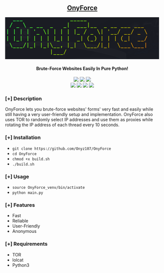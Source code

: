 <h2 align="center"><u>OnyForce</u></h2>

![Brute-Force Websites Easily In Pure Python!](https://raw.githubusercontent.com/Onyz107/OnyForce/master/img/image.png?token=GHSAT0AAAAAACPLDTBCLTYI647PUH3FOSFOZP2ZLWQ)
<h4 align="center"> Brute-Force Websites Easily In Pure Python! </h4>

<p align="center">
    <img src="https://img.shields.io/github/stars/Onyz107/https://github.com/Onyz107/OnyForce?style=for-the-badge&color=orange">
    <img src="https://img.shields.io/github/license/Onyz107/https://github.com/Onyz107/OnyForce?style=for-the-badge&color=blue">
    <img src="https://img.shields.io/github/issues/Onyz107/https://github.com/Onyz107/OnyForce?style=for-the-badge&color=red">
<br>
    <img src="https://img.shields.io/badge/Author-Zeid Asseh-magenta?style=flat-square">
    <img src="https://img.shields.io/badge/Maintained-Yes-cyan?style=flat-square">
    <img src="https://img.shields.io/badge/Made%20In-Türkiye-green?style=flat-square">
    <img src="https://img.shields.io/badge/Written%20In-Python-blue?style=flat-square">
</p>

### [+] Description
OnyForce lets you brute-force websites' forms' very fast and easily while still having a very user-friendly setup and implementation. OnyForce also uses TOR to randomly select IP addresses and use them as proxies while rotating the IP address of each thread every 10 seconds.

### [+] Installation
 - `git clone https://github.com/Onyz107/OnyForce`
 - `cd OnyForce`
 - `chmod +x build.sh`
 - `./build.sh`

### [+] Usage
 - `source OnyForce_venv/bin/activate`
 - `python main.py`

### [+] Features
 - Fast
 - Reliable
 - User-Friendly
 - Anonymous

### [+] Requirements
 - TOR
 - lolcat
 - Python3


